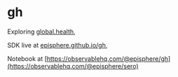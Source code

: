 # gh
Exploring [global.health](https://global.health), 

SDK live at [episphere.github.io/gh](https://episphere.github.io/gh),

Notebook at [https://observablehq.com/@episphere/gh](https://observablehq.com/@episphere/sero)
